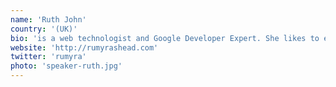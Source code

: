 ```yaml
---
name: 'Ruth John'
country: '(UK)'
bio: 'is a web technologist and Google Developer Expert. She likes to educate and inspire people with new web technologies. Her favourite things include interactive audio/visual installations and 80s cartoons, usually at the same time!'
website: 'http://rumyrashead.com'
twitter: 'rumyra'
photo: 'speaker-ruth.jpg'
---
```

